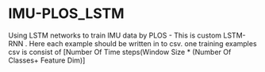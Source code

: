 # IMU-PLOS_LSTM
Using LSTM networks to train IMU data by PLOS - This is custom LSTM-RNN .
Here each example should be written in to csv.
one training examples csv is consist of [Number Of Time steps(Window Size * (Number Of Classes+ Feature Dim)]
